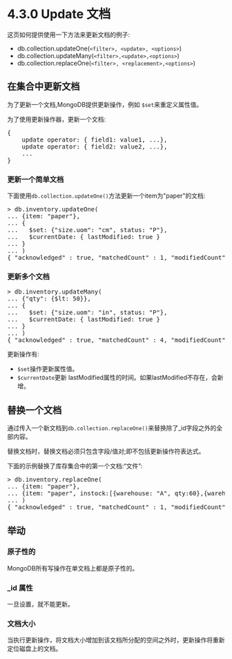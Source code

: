 # 4.3.0 Update 文档

这页如何提供使用一下方法来更新文档的例子:

- db.collection.updateOne(```<filter>, <update>, <options>```)
- db.collection.updateMany(```<filter>,<update>,<options>```)
- db.collection.replaceOne(```<filter>, <replacement>,<options>```)

## 在集合中更新文档

为了更新一个文档,MongoDB提供更新操作，例如 ```$set```来重定义属性值。

为了使用更新操作器，更新一个文档:
<pre>
{
	update operator: { field1: value1, ...},
	update operator: { field2: value2, ...},
	...
}
</pre>

### 更新一个简单文档

下面使用```db.collection.updateOne()```方法更新一个item为"paper"的文档:
<pre>
> db.inventory.updateOne(
... {item: "paper"},
... {
...   $set: {"size.uom": "cm", status: "P"},
...   $currentDate: { lastModified: true }
... }
... )
{ "acknowledged" : true, "matchedCount" : 1, "modifiedCount" : 1 }
</pre>

### 更新多个文档

<pre>
> db.inventory.updateMany(
... {"qty": {$lt: 50}},
... {
...   $set: {"size.uom": "in", status: "P"},
...   $currentDate: { lastModified: true }
... }
... )
{ "acknowledged" : true, "matchedCount" : 4, "modifiedCount" : 4 }
</pre>

更新操作有:

- ```$set```操作更新属性值。
- ```$currentDate```更新 lastModified属性的时间。如果lastModified不存在，会新增。

## 替换一个文档

通过传入一个新文档到```db.collection.replaceOne()```来替换除了_id字段之外的全部内容。

替换文档时，替换文档必须只包含字段/值对;即不包括更新操作符表达式。

下面的示例替换了库存集合中的第一个文档:“文件”:

<pre>
> db.inventory.replaceOne(
... {item: "paper"},
... {item: "paper", instock:[{warehouse: "A", qty:60},{warehouse:"B",qty: 40}]}
... )
{ "acknowledged" : true, "matchedCount" : 1, "modifiedCount" : 1 }
</pre>

## 举动

### 原子性的
MongoDB所有写操作在单文档上都是原子性的。

### \_id 属性

一旦设置，就不能更新。

### 文档大小

当执行更新操作，将文档大小增加到该文档所分配的空间之外时，更新操作将重新定位磁盘上的文档。